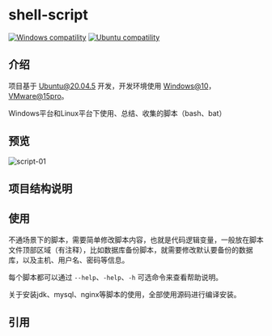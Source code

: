 # shell-script

<p>
  <a href="https://www.microsoft.com/zh-cn"><img src="https://img.shields.io/badge/Windows-%3E=10-green.svg" alt="Windows compatility"></a>
  <a href="https://ubuntu.com/download/server"><img src="https://img.shields.io/badge/Ubuntu-%3E=20.04.5-blue.svg" alt="Ubuntu compatility"></a>
</p>

## 介绍

项目基于 [Ubuntu@20.04.5](https://ubuntu.com/download/server) 开发，开发环境使用 [Windows@10](https://www.microsoft.com/zh-cn)，[VMware@15pro](https://www.vmware.com/cn.html)。

Windows平台和Linux平台下使用、总结、收集的脚本（bash、bat）

## 预览

![script-01](https://github.com/yushuishu/shell-script/assets/50919172/9b129ee5-be4f-4a00-b423-6fdff7fec507)


## 项目结构说明

## 使用

不通场景下的脚本，需要简单修改脚本内容，也就是代码逻辑变量，一般放在脚本文件顶部区域（有注释），比如数据库备份脚本，就需要修改默认要备份的数据库，以及主机、用户名、密码等信息。

每个脚本都可以通过 `--help`、`-help`、`-h` 可选命令来查看帮助说明。

关于安装jdk、mysql、nginx等脚本的使用，全部使用源码进行编译安装。

## 引用
